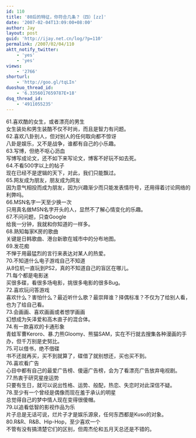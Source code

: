 ```yaml
---
id: 110
title: '80后的特征，你符合几条？（四）[zz]'
date: '2007-02-04T13:09:00+08:00'
author: Jay
layout: post
guid: 'http://ijay.net.cn/log/?p=110'
permalink: /2007/02/04/110
aktt_notify_twitter:
    - 'yes'
    - 'yes'
views:
    - '2766'
shorturl:
    - 'http://goo.gl/tqLIn'
duoshuo_thread_id:
    - '6.3356017659787E+18'
dsq_thread_id:
    - '4911055235'
---
```


61.喜欢酷的女生，或者漂亮的男生
<br />女生装处和男生装酷不仅不时尚，而且是智力有问题。
<br />62.喜欢八卦别人，但对别人的任何取向都不惊讶<br /> 八卦是娱乐，又不是战争，谁都有自己的小乐趣。
<br />63.写博，但绝不呕心沥血
<br />写博写成论文，还不如下来写论文，博客不好玩不如去死。 <br />64.不看500字以上的帖子<br />现在已经不是逻辑的天下，对此，我们只能飘过。<br />65.网友成为朋友，朋友成为网友<br /> 因为意气相投而成为朋友，因为兴趣渐少而只能发表情符号，还用得着讨论网络的利弊吗。
<br />66.MSN名字一天至少换一次<br /> 只用真名做MSN名字开头的人，显然不了解心情变化的乐趣。
<br />67.不问问题，只查Google<br /> 给我一分钟，我就和你知道的一样多。
<br />68.熟知每家K房的歌曲<br /> 关键是日韩歌曲、港台新歌在城市中的分布地图。
<br />69.发花痴
<br />不惮于用最猛烈的言行来表达对某人的热爱。<br />70.不知道什么电子游戏自己不知道<br /> 从8位机一直玩到PS2，真的不知道自己的盲区在哪儿。
<br />71.每个都是电影迷<br /> 买很多碟，看很多场电影，挑很多电影的很多Bug。
<br />72.喜欢玩问答游戏<br /> 喜欢什么？害怕什么？最近听什么歌？最崇拜谁？择偶标准？不仅为了给别人看，也为了给自己看。
<br />73.会画画、喜欢画画或者想学画画<br /> 幻想成为矢泽爱和高木直子的混合体。
<br />74.有一款喜欢的卡通形象<br /> 青蛙军曹Keroro、暴.力熊Gloomy、熊猫SAM，实在不行就去搜集各种漫画的手办，但千万别是史努比。
<br />75.可以借书，绝不借碟<br /> 书不还就再买，买不到就算了，碟借了就别想还，买也买不到。
<br />76.喜欢看广告
<br />心目中都有自己的最爱广告榜、傻逼广告榜，会为了看漂亮广告放弃电视剧。
<br />77.热衷于研究星座运势<br /> 只要有生日，就可以说出性格、运势、般配，热恋、失恋时对此深信不疑。
<br />78.至少有一个曾经是偶像而现在羞于承认的明星<br /> 总觉得自己的梦中情人现在变得很傻帽。
<br />79.以追看低智的影视作品为乐<br />片子总是无话可说，烂片子才是娱乐源泉，任何东西都是Kuso的对象。
<br />80.R&amp;R、R&amp;B、Hip-Hop，至少喜欢一个<br /> 不管有没有搞清楚它们的区别，但周杰伦和五月天总还是不错的。